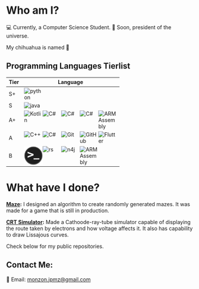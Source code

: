 # Who am I?
💻 Currently, a Computer Science Student.
🌌 Soon, president of the universe.

My chihuahua is named 🌮

## Programming Languages Tierlist
|Tier|Language|
|--|--|
|S+|<img align="left" alt="python" width="50px" src="https://cdn.jsdelivr.net/gh/devicons/devicon/icons/python/python-original.svg"/>|
|S |<img align="left" alt="java" width="50px" src="https://cdn.jsdelivr.net/gh/devicons/devicon/icons/java/java-original.svg"/> |
|A+|<img align="left" alt="Kotlin" width="50px" src="https://cdn.jsdelivr.net/gh/devicons/devicon/icons/kotlin/kotlin-original.svg"/><img align="left" alt="C#" width="50px" src="https://cdn.jsdelivr.net/gh/devicons/devicon/icons/csharp/csharp-original.svg"/><img align="left" alt="C#" width="50px" src="https://cdn.jsdelivr.net/gh/devicons/devicon/icons/unity/unity-original.svg"/><img align="left" alt="C#" width="50px" src="https://cdn.jsdelivr.net/gh/devicons/devicon/icons/lua/lua-plain-wordmark.svg"/><img align="left" alt="ARM Assembly" width="50px" src="https://cdn.jsdelivr.net/gh/devicons/devicon/icons/postgresql/postgresql-plain-wordmark.svg"/>
|A|<img align="left" alt="C++" width="50px" src="https://cdn.jsdelivr.net/gh/devicons/devicon/icons/cplusplus/cplusplus-original.svg"/><img align="left" alt="C#" width="50px" src="https://cdn.jsdelivr.net/gh/devicons/devicon/icons/c/c-original.svg"/><img align="left" alt="Git" width="50px" src="https://cdn.jsdelivr.net/gh/devicons/devicon/icons/git/git-original.svg" /> <img align="left" alt="GitHub" width="50px" src="https://cdn.jsdelivr.net/gh/devicons/devicon/icons/github/github-original.svg" /> <img align="left" alt="Flutter" width="50px" src="https://cdn.jsdelivr.net/gh/devicons/devicon/icons/flutter/flutter-original.svg"/>|
|B|<img align="left" alt="Terminal" width="50px" src="https://raw.githubusercontent.com/github/explore/80688e429a7d4ef2fca1e82350fe8e3517d3494d/topics/terminal/terminal.png" /><img align="left" alt="rs" width="50px" src="https://cdn.jsdelivr.net/gh/devicons/devicon/icons/rstudio/rstudio-original.svg"/><img align="left" alt="n4j" width="50px" src="https://cdn.jsdelivr.net/gh/devicons/devicon/icons/neo4j/neo4j-original.svg"/><img align="left" alt="ARM Assembly" width="50px" src="https://s3.amazonaws.com/videos.pentesteracademy.com/videos/badges/low/arm-assembly.png" />

# What have I done?

**[Maze](https://github.com/TheJPMZ/LabyrinthMakerV1.git):**
I designed an algorithm to create randomly generated mazes. It was made for a game that is still in production.

**[CRT Simulator](https://github.com/TheJPMZ/CRT-simulator.git):**
Made a Cathoode-ray-tube simulator capable of displaying the route taken by electrons and how voltage affects it. It also has capability to draw Lissajous curves.

Check below for my public repositories.

## Contact Me: 
📩  Email:  monzon.jpmz@gmail.com
